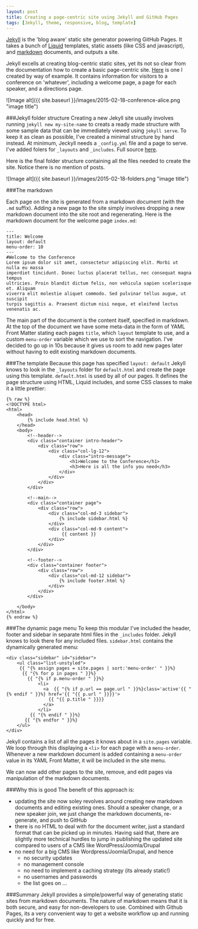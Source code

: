 ```yaml
---
layout: post
title: Creating a page-centric site using Jekyll and GitHub Pages
tags: [Jekyll, theme, responsive, blog, template]
---
```

[Jekyll](http://jekyllrb.com/) is the 'blog aware' static site generator powering GitHub Pages. It takes a bunch of [Liquid](http://liquidmarkup.org/) templates, static assets (like CSS and javascript), and [markdown](http://daringfireball.net/projects/markdown/) documents, and outputs a site.

Jekyll excells at creating blog-centric static sites, yet its not so clear from the documentation how to create a basic page-centric site. [Here](http://tony-waters.github.io/example-jekyll/) is one I created by way of example. It contains information for visitors to a conference on 'whatever', including a welcome page, a page for each speaker, and a directions page.

![Image alt]({{ site.baseurl }}/images/2015-02-18-conference-alice.png "image title")

###Jekyll folder structure
Creating a new Jekyll site usually involves running `jekyll new my-site-name` to creats a ready made structure with some sample data that can be immediately viewed using `jekyll serve`. To keep it as clean as possible, I've created a minimal structure by hand instead. At minimum, Jeckyll needs a `_config.yml` file and a page to serve. I've added folers for `_layouts` and `_includes`. Full source [here](https://github.com/tony-waters/example-jekyll).

Here is the final folder structure containing all the files needed to create the site. Notice there is no mention of posts.

![Image alt]({{ site.baseurl }}/images/2015-02-18-folders.png "image title")

###The markdown

Each page on the site is generated from a markdown document (with the `.md` suffix). Adding a new page to the site simply involves dropping a new markdown document into the site root and regenerating. Here is the markdown document for the welcome page `index.md`:

	---
	title: Welcome
	layout: default
	menu-order: 10
	---
	#Welcome to the Conference
	Lorem ipsum dolor sit amet, consectetur adipiscing elit. Morbi ut nulla eu massa 
	imperdiet tincidunt. Donec luctus placerat tellus, nec consequat magna tempus 
	ultricies. Proin blandit dictum felis, non vehicula sapien scelerisque et. Aliquam 
	viverra elit molestie aliquet commodo. Sed pulvinar tellus augue, ut suscipit 
	turpis sagittis a. Praesent dictum nisi neque, et eleifend lectus venenatis ac.


The main part of the document is the content itself, specified in markdown. At the top of the document we have some meta-data in the form of YAML Front Matter stating each pages `title`, which `layout` template to use, and a custom `menu-order` variable which we use to sort the navigation. I've decided to go up in 10s because it gives us room to add new pages later without having to edit existing markdown documents.

###The template
Because this page has specified `layout: default` Jekyll knows to look in the `_layouts` folder for `default.html` and create the page using this template. `default.html` is used by all of our pages. It defines the page structure using HTML, Liquid includes, and some CSS classes to make it a little prettier:

	{% raw %}
	<!DOCTYPE html>
	<html>
	    <head>
	    	{% include head.html %}
	    </head>
	    <body>
	        <!--header-->
	        <div class="container intro-header">
	            <div class="row">
	                <div class="col-lg-12">
	                    <div class="intro-message">
	                        <h1>Welcome to the Conference</h1>
	                        <h3>Here is all the info you need</h3>
	                    </div>
	                </div>
	            </div>
	        </div>
	
	        <!--main-->
	        <div class="container page">
	            <div class="row">
	                <div class="col-md-3 sidebar">
	                    {% include sidebar.html %}
	                </div>
	                <div class="col-md-9 content">
	                     {{ content }}
	                </div>
	            </div>
	        </div>
	
	        <!--footer-->
	        <div class="container footer">
	            <div class="row">
	                <div class="col-md-12 sidebar">
	                    {% include footer.html %}
	                </div>
	            </div>
	        </div>
	
	    </body>
	</html>
	{% endraw %}

###The dynamic page menu
To keep this modular I've included the header, footer and sidebar in separate html files in the `_includes` folder. Jekyll knows to look there for any included files. `sidebar.html` contains the dynamically generated menu:

	<div class="sidebar" id="sidebar">
	    <ul class="list-unstyled">
	     {{ "{% assign pages = site.pages | sort:'menu-order' " }}%}
	      {{ "{% for p in pages " }}%}
	      	{{ "{% if p.menu-order " }}%}
	            <li>
	              <a  {{ "{% if p.url == page.url " }}%}class='active'{{ "{% endif " }}%} href='{{ "{{ p.url " }}}}'>
	                {{ "{{ p.title " }}}}
	              </a>
	            </li>
	         {{ "{% endif " }}%}
	       {{ "{% endfor " }}%}
	    </ul>
	</div>

Jekyll contains a list of all the pages it knows about in a `site.pages` variable. We loop through this displaying a `<li>` for each page with a `menu-order`. Whenever a new markdown document is added containing a `menu-order` value in its YAML Front Matter, it will be included in the site menu.

We can now add other pages to the site, remove, and edit pages via manipulation of the  markdown documents.

###Why this is good
 The benefit of this approach is:
 
- updating the site now soley revolves around creating new markdown documents and editing existing ones. Should a speaker change, or a new speaker join, we just change the markdown documents, re-generate, and push to GitHub
- there is no HTML to deal with for the document writer, just a standard format that can be picked up in minutes. Having said that, there are slightly more technical hurdles to jump in publishing the updated site compared to users of a CMS like WordPress/Joomla/Drupal 
- no need for a big CMS like Wordpress/Joomla/Drupal, and hence
	- no security updates
	- no management console
	- no need to implement a caching strategy (its already static!)
	- no usernames and passwords
	- the list goes on ...

###Summary
Jekyll provides a simple/powerful way of generating static sites from markdown documents. The nature of markdown means that it is both secure, and easy for non-developers to use. Combined with Github Pages, its a very convenient way to get a website workflow up and running quickly and for free. 

